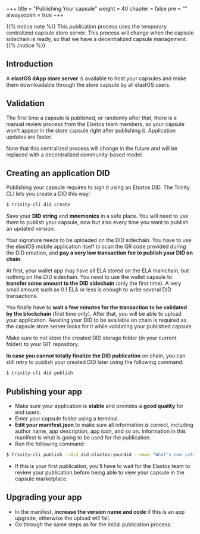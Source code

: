 +++
title = "Publishing Your capsule"
weight = 40
chapter = false
pre = ""
alwaysopen = true
+++

{{% notice note %}}
This publication process uses the temporary centralized capsule store server. This process will change when the capsule sidechain is ready, so that we have a decentralized capsule management.
{{% /notice %}}

## Introduction

A **elastOS dApp store server** is available to host your capsules and make them downloadable through the store capsule by all elastOS users. 

## Validation

The first time a capsule is published, or randomly after that, there is a manual review process from the Elastos team members, so your capsule won't appear in the store capsule right after publishing it. Application updates are faster.

Note that this centralized process will change in the future and will be replaced with a decentralized community-based model.

## Creating an application DID

Publishing your capsule requires to sign it using an Elastos DID. The Trinity CLI lets you create a DID this way:

```bash
$ trinity-cli did create
```

Save your **DID string** and **mnemonics** in a safe place. You will need to use them to publish your capsule, now but also every time you want to publish an updated version.

Your signature needs to be uploaded on the DID sidechain. You have to use the elastOS mobile application itself to scan the QR code provided during the DID creation, and **pay a very low transaction fee to publish your DID on chain**.

At first, your wallet app may have all ELA stored on the ELA mainchain, but nothing on the DID sidechain. You need to use the wallet capsule to **transfer some amount to the DID sidechain** (only the first time). A very small amount such as 0.1 ELA or less is enough to write several DID transactions.

You finally have to **wait a few minutes for the transaction to be validated by the blockchain** (first time only). After that, you will be able to upload your application. Awaiting your DID to be available on chain is required as the capsule store server looks for it while validating your published capsule.

Make sure to not store the created DID storage folder (in your current folder) to your GIT repository.

**In case you cannot totally finalize the DID publication** on chain, you can still retry to publish your created DID later using the following command: 

```bash
$ trinity-cli did publish
```

## Publishing your app

* Make sure your application is **stable** and provides a **good quality** for end users.
* Enter your capsule folder using a terminal.
* **Edit your manifest.json** to make sure all information is correct, including author name, app description, app icon, and so on. Information in this manifest is what is going to be used for the publication. 
* Run the following command:

```bash
$ trinity-cli publish --did did:elastos:yourdid --news "What's new information"
```

* If this is your first publication, you'll have to wait for the Elastos team to review your publication before being able to view your capsule in the capsule marketplace.

## Upgrading your app

* In the manifest, **increase the version name and code** if this is an app upgrade, otherwise the upload will fail.
* Go through the same steps as for the initial publication process.
